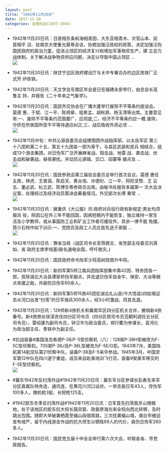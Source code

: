```yaml
---
layout: post
title: "1942年11月20日"
date: 2017-11-20
categories: 全面抗战(1937-1945)
---
```


<meta name="referrer" content="no-referrer" />

- 1942年11月20日讯：日首相东条和海相青田、大东亚相青木、次官山本、前首相平 沼、驻南京大使重光葵等会谈，协商加强汪政权的政策，决定加强汪伪 国民政府的政治力童，促进占领区的经济复兴和增加军事物资生产，建 立总力战体制。关于解决战争物资供应问题，决定以夺取中国占领区 ... <br/><img src="https://wx2.sinaimg.cn/large/aca367d8ly1flowd20z4lj20c8090aa3.jpg" />

- 1942年11月20日讯：陕甘宁边区政府建设厅与关中专署合办的边区炼铁厂正式开 炉炼铁。 

- 1942年11月20日讯：天文学会东南区年会是日在福建永安举行，由总会长高鲁主 持，并报告《二十年来之气象学》。 

- 1942年11月20日讯：国民外交协会在广播大厦举行废除不平等条约座谈会。莫德 惠、于斌、江一平、陈炳章、程希孟、胡秋原、杨玉清等出席。主要意见 有:一、废除不平等条约范围要广，应彻底;二、经济不平等条约应一概 废除，华侨在侨居国所受不平等待遇应纠正;三、战后吸收外资必须 ... <br/><img src="https://wx4.sinaimg.cn/large/aca367d8ly1flor5w9xv2j20c80aymx9.jpg" />

- 1942年11月中旬：中共沁源县委员会组建围困作战指挥部，以太岳军区 第三十八团和第二十五、第五十九团各一部为骨干，与县区武装和民兵 相结合，组成13个游击集团，对日伪军广泛开展麻雀战、阻击战、地雷 战、袭击战、伏击战和破袭战，昼夜袭扰。并动员沁源城、交口、阎寨等 据点及 ... <br/><img src="https://wx1.sinaimg.cn/large/aca367d8ly1flopeke0egj20c809zmx8.jpg" />

- 1942年11月20日讯：国民参政会第三届驻会委员会举行首次会议，莫德 惠任主席，林虎、王普涵、陈启天、黄炎培、许德珩、江一平、阿旺坚赞、王 云五、董必武、杭立武、陈博生等参政员出席。由秘书处报告本届第一 次大会决议案，处理经过及经济动员策进会筹备情况。外交部次长傅 秉常 ... <br/><img src="https://wx3.sinaimg.cn/large/aca367d8ly1flonp1utc4j20c80bx0sv.jpg" />

- 1942年11月20日讯：据重庆《大公报》讯:政府对兵役行政有新规定:男女均须服兵 役，除因公在外三年不能回国，因病短期内不能恢复，独立维持一家生 活及小学教师，或从事国防工业和矿业工作者可缓役外，其余一律不能 免缓。蒋介石特作如下训示:一、党团员及政工人员应首先送子弟服 ... <br/><img src="https://wx2.sinaimg.cn/large/aca367d8ly1flolykkjxaj20c80aymxa.jpg" />

- 1942年11月20日讯：豫省当局（战区司令长官蒋鼎文、省党部主任委员刘真如、省 政府主席李培基)联名通电全国，呼吁救灾。) 

- 1942年11月20日讯：国民政府命令陆军少将高树勋晋升中将。 

- 1942年11月20日讯：新四军第5师江南兵团指挥部集中第42团、特务团各一部，拔除湖北大冶县谭家桥伪军据点，并击退日伪军自金牛、保安、大冶等据点来援之敌，共毙伤日伪军60余人。 

- 1942年11月20日讯：新四军第5师15旅45团在湖北礼山县(今大悟县)四姑墩迎击从河口出发“扫荡”的日军骑兵300余人，经3小时激战，将其击退。 

- 1942年11月20日讯：129师新4旅机关和冀南军区四分区机关合并，撤销新4旅番号。新4旅旅长徐深吉任四分区司令员（四分区原司令员范朝利调任五分区司令员），雷绍康为副司令员，钟汉华为政治委员，郑行衢为参谋长，袁鸿化为政治部主任、季铁中为副主任。 

- #抗战装备#美国洛克希德P-38/F-5型侦察机（八）：128架P-38H型被改为F-5C型侦察机。705架P-38J及P-38L型被改为F-5E/G型。1943年7月，美国陆航第14航空队第21侦察中队，装备P-38及F-5来华参战。1945年3月，中国空军第12中队在四川遂宁重组，成员来自赴美培训飞行员，装备9架美军移交的F-5E型侦察机。 <br/><img src="https://wx3.sinaimg.cn/large/aca367d8ly1flobka547qj20b40kkwgv.jpg" />

- #冀东1942年反扫荡作战#1942年11月20日讯：冀东军分区参谋长彭寿生率军分区直属队特务连、通讯连，在黄花川河口设伏，一举击毙日军43人，俘伪军100多人，缴机枪3挺、长短枪125支。 

- #1942胶东冬季反扫荡作战#1942年11月20日讯：日军首先扫荡我牙山根据地，处于该地区的胶东抗大校长聂凤智、政委廖海光率全校向西北转移，及时跳出包围。随即大举破袭栖霞至福山段烟青路，三次扰袭福山城，烟台市被迫宣布戒严，留于内线游击作战的抗大师生以牺牲69人的代价，毙伤日伪军260多人。 

- 1942年11月20日讯：国民党五届十中全会举行第六次大会，听取各省、市党政报告。 

